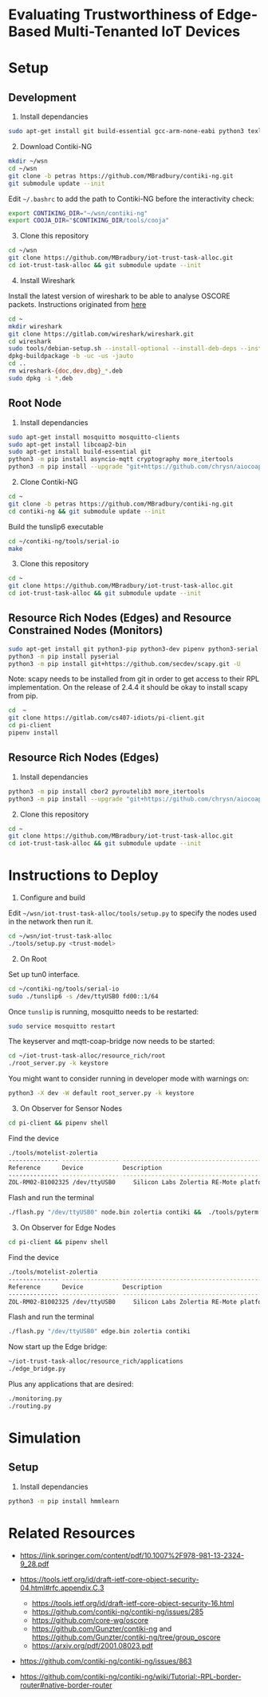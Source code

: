 # Evaluating Trustworthiness of Edge-Based Multi-Tenanted IoT Devices

# Setup

## Development

1. Install dependancies

```bash
sudo apt-get install git build-essential gcc-arm-none-eabi python3 texlive-extra-utils cm-super texlive-latex-extra dvipng poppler-utils
```

2. Download Contiki-NG

```bash
mkdir ~/wsn
cd ~/wsn
git clone -b petras https://github.com/MBradbury/contiki-ng.git
git submodule update --init
```

Edit `~/.bashrc` to add the path to Contiki-NG before the interactivity check:
```bash
export CONTIKING_DIR="~/wsn/contiki-ng"
export COOJA_DIR="$CONTIKING_DIR/tools/cooja"
```

3. Clone this repository

```bash
cd ~/wsn
git clone https://github.com/MBradbury/iot-trust-task-alloc.git
cd iot-trust-task-alloc && git submodule update --init
```

4. Install Wireshark

Install the latest version of wireshark to be able to analyse OSCORE packets. Instructions originated from [here](https://ask.wireshark.org/question/9916/wireshark-302-linux-for-debianubuntu/)

```bash
cd ~
mkdir wireshark
git clone https://gitlab.com/wireshark/wireshark.git
cd wireshark
sudo tools/debian-setup.sh --install-optional --install-deb-deps --install-test-deps
dpkg-buildpackage -b -uc -us -jauto
cd ..
rm wireshark-{doc,dev,dbg}_*.deb
sudo dpkg -i *.deb
```

## Root Node

1. Install dependancies

```bash
sudo apt-get install mosquitto mosquitto-clients
sudo apt-get install libcoap2-bin
sudo apt-get install build-essential git
python3 -m pip install asyncio-mqtt cryptography more_itertools
python3 -m pip install --upgrade "git+https://github.com/chrysn/aiocoap#egg=aiocoap[all]"
```

2. Clone Contiki-NG

```bash
cd ~
git clone -b petras https://github.com/MBradbury/contiki-ng.git
cd contiki-ng && git submodule update --init
```

Build the tunslip6 executable
```bash
cd ~/contiki-ng/tools/serial-io
make
```

3. Clone this repository

```bash
cd ~
git clone https://github.com/MBradbury/iot-trust-task-alloc.git
cd iot-trust-task-alloc && git submodule update --init
```

## Resource Rich Nodes (Edges) and Resource Constrained Nodes (Monitors)

```bash
sudo apt-get install git python3-pip python3-dev pipenv python3-serial
python3 -m pip install pyserial
python3 -m pip install git+https://github.com/secdev/scapy.git -U
```

Note: scapy needs to be installed from git in order to get access to their RPL implementation. On the release of 2.4.4 it should be okay to install scapy from pip.

```bash
cd  ~
git clone https://gitlab.com/cs407-idiots/pi-client.git
cd pi-client
pipenv install
```

## Resource Rich Nodes (Edges)

1. Install dependancies

```bash
python3 -m pip install cbor2 pyroutelib3 more_itertools
python3 -m pip install --upgrade "git+https://github.com/chrysn/aiocoap#egg=aiocoap[all]"
```

2. Clone this repository

```bash
cd ~
git clone https://github.com/MBradbury/iot-trust-task-alloc.git
cd iot-trust-task-alloc && git submodule update --init
```


# Instructions to Deploy

1. Configure and build

Edit `~/wsn/iot-trust-task-alloc/tools/setup.py` to specify the nodes used in the network then run it.


```bash
cd ~/wsn/iot-trust-task-alloc
./tools/setup.py <trust-model>
```

2. On Root

Set up tun0 interface.
```bash
cd ~/contiki-ng/tools/serial-io
sudo ./tunslip6 -s /dev/ttyUSB0 fd00::1/64
```

Once `tunslip` is running, mosquitto needs to be restarted:
```bash
sudo service mosquitto restart
```

The keyserver and mqtt-coap-bridge now needs to be started:
```bash
cd ~/iot-trust-task-alloc/resource_rich/root
./root_server.py -k keystore
```

You might want to consider running in developer mode with warnings on:
```bash
python3 -X dev -W default root_server.py -k keystore
```

3. On Observer for Sensor Nodes

```bash
cd pi-client && pipenv shell
```

Find the device
```bash
./tools/motelist-zolertia
-------------- ---------------- ---------------------------------------------
Reference      Device           Description
-------------- ---------------- ---------------------------------------------
ZOL-RM02-B1002325 /dev/ttyUSB0     Silicon Labs Zolertia RE-Mote platform
```

Flash and run the terminal
```bash
./flash.py "/dev/ttyUSB0" node.bin zolertia contiki &&  ./tools/pyterm -b 115200 -p /dev/ttyUSB0
```

3. On Observer for Edge Nodes

```bash
cd pi-client && pipenv shell
```

Find the device
```bash
./tools/motelist-zolertia
-------------- ---------------- ---------------------------------------------
Reference      Device           Description
-------------- ---------------- ---------------------------------------------
ZOL-RM02-B1002325 /dev/ttyUSB0     Silicon Labs Zolertia RE-Mote platform
```

Flash and run the terminal
```bash
./flash.py "/dev/ttyUSB0" edge.bin zolertia contiki
```

Now start up the Edge bridge:
```bash
~/iot-trust-task-alloc/resource_rich/applications
./edge_bridge.py
```

Plus any applications that are desired:
```bash
./monitoring.py
./routing.py
```

# Simulation

## Setup

1. Install dependancies

```bash
python3 -m pip install hmmlearn
```


# Related Resources

 - https://link.springer.com/content/pdf/10.1007%2F978-981-13-2324-9_28.pdf
 - https://tools.ietf.org/id/draft-ietf-core-object-security-04.html#rfc.appendix.C.3 
    - https://tools.ietf.org/id/draft-ietf-core-object-security-16.html
    - https://github.com/contiki-ng/contiki-ng/issues/285
    - https://github.com/core-wg/oscore
    - https://github.com/Gunzter/contiki-ng and https://github.com/Gunzter/contiki-ng/tree/group_oscore
    - https://arxiv.org/pdf/2001.08023.pdf

 - https://github.com/contiki-ng/contiki-ng/issues/863

 - https://github.com/contiki-ng/contiki-ng/wiki/Tutorial:-RPL-border-router#native-border-router
